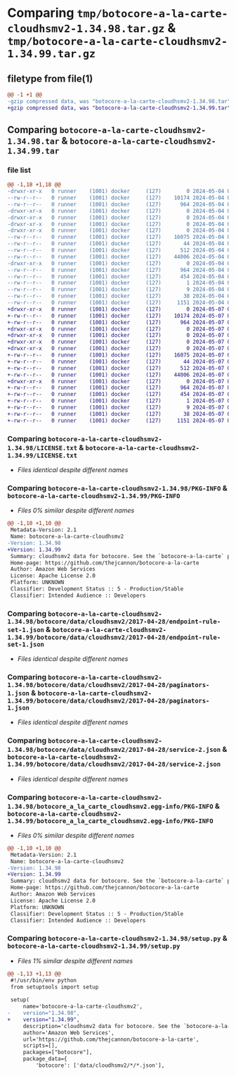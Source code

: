# Comparing `tmp/botocore-a-la-carte-cloudhsmv2-1.34.98.tar.gz` & `tmp/botocore-a-la-carte-cloudhsmv2-1.34.99.tar.gz`

## filetype from file(1)

```diff
@@ -1 +1 @@
-gzip compressed data, was "botocore-a-la-carte-cloudhsmv2-1.34.98.tar", last modified: Sat May  4 01:01:19 2024, max compression
+gzip compressed data, was "botocore-a-la-carte-cloudhsmv2-1.34.99.tar", last modified: Tue May  7 01:02:21 2024, max compression
```

## Comparing `botocore-a-la-carte-cloudhsmv2-1.34.98.tar` & `botocore-a-la-carte-cloudhsmv2-1.34.99.tar`

### file list

```diff
@@ -1,18 +1,18 @@
-drwxr-xr-x   0 runner    (1001) docker     (127)        0 2024-05-04 01:01:19.238075 botocore-a-la-carte-cloudhsmv2-1.34.98/
--rw-r--r--   0 runner    (1001) docker     (127)    10174 2024-05-04 01:01:18.000000 botocore-a-la-carte-cloudhsmv2-1.34.98/LICENSE.txt
--rw-r--r--   0 runner    (1001) docker     (127)      964 2024-05-04 01:01:19.238075 botocore-a-la-carte-cloudhsmv2-1.34.98/PKG-INFO
-drwxr-xr-x   0 runner    (1001) docker     (127)        0 2024-05-04 01:01:19.234075 botocore-a-la-carte-cloudhsmv2-1.34.98/botocore/
-drwxr-xr-x   0 runner    (1001) docker     (127)        0 2024-05-04 01:01:19.234075 botocore-a-la-carte-cloudhsmv2-1.34.98/botocore/data/
-drwxr-xr-x   0 runner    (1001) docker     (127)        0 2024-05-04 01:01:19.234075 botocore-a-la-carte-cloudhsmv2-1.34.98/botocore/data/cloudhsmv2/
-drwxr-xr-x   0 runner    (1001) docker     (127)        0 2024-05-04 01:01:19.238075 botocore-a-la-carte-cloudhsmv2-1.34.98/botocore/data/cloudhsmv2/2017-04-28/
--rw-r--r--   0 runner    (1001) docker     (127)    16075 2024-05-04 01:01:11.000000 botocore-a-la-carte-cloudhsmv2-1.34.98/botocore/data/cloudhsmv2/2017-04-28/endpoint-rule-set-1.json
--rw-r--r--   0 runner    (1001) docker     (127)       44 2024-05-04 01:01:11.000000 botocore-a-la-carte-cloudhsmv2-1.34.98/botocore/data/cloudhsmv2/2017-04-28/examples-1.json
--rw-r--r--   0 runner    (1001) docker     (127)      512 2024-05-04 01:01:11.000000 botocore-a-la-carte-cloudhsmv2-1.34.98/botocore/data/cloudhsmv2/2017-04-28/paginators-1.json
--rw-r--r--   0 runner    (1001) docker     (127)    44006 2024-05-04 01:01:11.000000 botocore-a-la-carte-cloudhsmv2-1.34.98/botocore/data/cloudhsmv2/2017-04-28/service-2.json
-drwxr-xr-x   0 runner    (1001) docker     (127)        0 2024-05-04 01:01:19.238075 botocore-a-la-carte-cloudhsmv2-1.34.98/botocore_a_la_carte_cloudhsmv2.egg-info/
--rw-r--r--   0 runner    (1001) docker     (127)      964 2024-05-04 01:01:19.000000 botocore-a-la-carte-cloudhsmv2-1.34.98/botocore_a_la_carte_cloudhsmv2.egg-info/PKG-INFO
--rw-r--r--   0 runner    (1001) docker     (127)      454 2024-05-04 01:01:19.000000 botocore-a-la-carte-cloudhsmv2-1.34.98/botocore_a_la_carte_cloudhsmv2.egg-info/SOURCES.txt
--rw-r--r--   0 runner    (1001) docker     (127)        1 2024-05-04 01:01:19.000000 botocore-a-la-carte-cloudhsmv2-1.34.98/botocore_a_la_carte_cloudhsmv2.egg-info/dependency_links.txt
--rw-r--r--   0 runner    (1001) docker     (127)        9 2024-05-04 01:01:19.000000 botocore-a-la-carte-cloudhsmv2-1.34.98/botocore_a_la_carte_cloudhsmv2.egg-info/top_level.txt
--rw-r--r--   0 runner    (1001) docker     (127)       38 2024-05-04 01:01:19.238075 botocore-a-la-carte-cloudhsmv2-1.34.98/setup.cfg
--rw-r--r--   0 runner    (1001) docker     (127)     1151 2024-05-04 01:01:18.000000 botocore-a-la-carte-cloudhsmv2-1.34.98/setup.py
+drwxr-xr-x   0 runner    (1001) docker     (127)        0 2024-05-07 01:02:21.348105 botocore-a-la-carte-cloudhsmv2-1.34.99/
+-rw-r--r--   0 runner    (1001) docker     (127)    10174 2024-05-07 01:02:21.000000 botocore-a-la-carte-cloudhsmv2-1.34.99/LICENSE.txt
+-rw-r--r--   0 runner    (1001) docker     (127)      964 2024-05-07 01:02:21.348105 botocore-a-la-carte-cloudhsmv2-1.34.99/PKG-INFO
+drwxr-xr-x   0 runner    (1001) docker     (127)        0 2024-05-07 01:02:21.348105 botocore-a-la-carte-cloudhsmv2-1.34.99/botocore/
+drwxr-xr-x   0 runner    (1001) docker     (127)        0 2024-05-07 01:02:21.348105 botocore-a-la-carte-cloudhsmv2-1.34.99/botocore/data/
+drwxr-xr-x   0 runner    (1001) docker     (127)        0 2024-05-07 01:02:21.348105 botocore-a-la-carte-cloudhsmv2-1.34.99/botocore/data/cloudhsmv2/
+drwxr-xr-x   0 runner    (1001) docker     (127)        0 2024-05-07 01:02:21.348105 botocore-a-la-carte-cloudhsmv2-1.34.99/botocore/data/cloudhsmv2/2017-04-28/
+-rw-r--r--   0 runner    (1001) docker     (127)    16075 2024-05-07 01:02:10.000000 botocore-a-la-carte-cloudhsmv2-1.34.99/botocore/data/cloudhsmv2/2017-04-28/endpoint-rule-set-1.json
+-rw-r--r--   0 runner    (1001) docker     (127)       44 2024-05-07 01:02:10.000000 botocore-a-la-carte-cloudhsmv2-1.34.99/botocore/data/cloudhsmv2/2017-04-28/examples-1.json
+-rw-r--r--   0 runner    (1001) docker     (127)      512 2024-05-07 01:02:10.000000 botocore-a-la-carte-cloudhsmv2-1.34.99/botocore/data/cloudhsmv2/2017-04-28/paginators-1.json
+-rw-r--r--   0 runner    (1001) docker     (127)    44006 2024-05-07 01:02:10.000000 botocore-a-la-carte-cloudhsmv2-1.34.99/botocore/data/cloudhsmv2/2017-04-28/service-2.json
+drwxr-xr-x   0 runner    (1001) docker     (127)        0 2024-05-07 01:02:21.348105 botocore-a-la-carte-cloudhsmv2-1.34.99/botocore_a_la_carte_cloudhsmv2.egg-info/
+-rw-r--r--   0 runner    (1001) docker     (127)      964 2024-05-07 01:02:21.000000 botocore-a-la-carte-cloudhsmv2-1.34.99/botocore_a_la_carte_cloudhsmv2.egg-info/PKG-INFO
+-rw-r--r--   0 runner    (1001) docker     (127)      454 2024-05-07 01:02:21.000000 botocore-a-la-carte-cloudhsmv2-1.34.99/botocore_a_la_carte_cloudhsmv2.egg-info/SOURCES.txt
+-rw-r--r--   0 runner    (1001) docker     (127)        1 2024-05-07 01:02:21.000000 botocore-a-la-carte-cloudhsmv2-1.34.99/botocore_a_la_carte_cloudhsmv2.egg-info/dependency_links.txt
+-rw-r--r--   0 runner    (1001) docker     (127)        9 2024-05-07 01:02:21.000000 botocore-a-la-carte-cloudhsmv2-1.34.99/botocore_a_la_carte_cloudhsmv2.egg-info/top_level.txt
+-rw-r--r--   0 runner    (1001) docker     (127)       38 2024-05-07 01:02:21.348105 botocore-a-la-carte-cloudhsmv2-1.34.99/setup.cfg
+-rw-r--r--   0 runner    (1001) docker     (127)     1151 2024-05-07 01:02:21.000000 botocore-a-la-carte-cloudhsmv2-1.34.99/setup.py
```

### Comparing `botocore-a-la-carte-cloudhsmv2-1.34.98/LICENSE.txt` & `botocore-a-la-carte-cloudhsmv2-1.34.99/LICENSE.txt`

 * *Files identical despite different names*

### Comparing `botocore-a-la-carte-cloudhsmv2-1.34.98/PKG-INFO` & `botocore-a-la-carte-cloudhsmv2-1.34.99/PKG-INFO`

 * *Files 0% similar despite different names*

```diff
@@ -1,10 +1,10 @@
 Metadata-Version: 2.1
 Name: botocore-a-la-carte-cloudhsmv2
-Version: 1.34.98
+Version: 1.34.99
 Summary: cloudhsmv2 data for botocore. See the `botocore-a-la-carte` package for more info.
 Home-page: https://github.com/thejcannon/botocore-a-la-carte
 Author: Amazon Web Services
 License: Apache License 2.0
 Platform: UNKNOWN
 Classifier: Development Status :: 5 - Production/Stable
 Classifier: Intended Audience :: Developers
```

### Comparing `botocore-a-la-carte-cloudhsmv2-1.34.98/botocore/data/cloudhsmv2/2017-04-28/endpoint-rule-set-1.json` & `botocore-a-la-carte-cloudhsmv2-1.34.99/botocore/data/cloudhsmv2/2017-04-28/endpoint-rule-set-1.json`

 * *Files identical despite different names*

### Comparing `botocore-a-la-carte-cloudhsmv2-1.34.98/botocore/data/cloudhsmv2/2017-04-28/paginators-1.json` & `botocore-a-la-carte-cloudhsmv2-1.34.99/botocore/data/cloudhsmv2/2017-04-28/paginators-1.json`

 * *Files identical despite different names*

### Comparing `botocore-a-la-carte-cloudhsmv2-1.34.98/botocore/data/cloudhsmv2/2017-04-28/service-2.json` & `botocore-a-la-carte-cloudhsmv2-1.34.99/botocore/data/cloudhsmv2/2017-04-28/service-2.json`

 * *Files identical despite different names*

### Comparing `botocore-a-la-carte-cloudhsmv2-1.34.98/botocore_a_la_carte_cloudhsmv2.egg-info/PKG-INFO` & `botocore-a-la-carte-cloudhsmv2-1.34.99/botocore_a_la_carte_cloudhsmv2.egg-info/PKG-INFO`

 * *Files 0% similar despite different names*

```diff
@@ -1,10 +1,10 @@
 Metadata-Version: 2.1
 Name: botocore-a-la-carte-cloudhsmv2
-Version: 1.34.98
+Version: 1.34.99
 Summary: cloudhsmv2 data for botocore. See the `botocore-a-la-carte` package for more info.
 Home-page: https://github.com/thejcannon/botocore-a-la-carte
 Author: Amazon Web Services
 License: Apache License 2.0
 Platform: UNKNOWN
 Classifier: Development Status :: 5 - Production/Stable
 Classifier: Intended Audience :: Developers
```

### Comparing `botocore-a-la-carte-cloudhsmv2-1.34.98/setup.py` & `botocore-a-la-carte-cloudhsmv2-1.34.99/setup.py`

 * *Files 1% similar despite different names*

```diff
@@ -1,13 +1,13 @@
 #!/usr/bin/env python
 from setuptools import setup
 
 setup(
     name='botocore-a-la-carte-cloudhsmv2',
-    version="1.34.98",
+    version="1.34.99",
     description='cloudhsmv2 data for botocore. See the `botocore-a-la-carte` package for more info.',
     author='Amazon Web Services',
     url='https://github.com/thejcannon/botocore-a-la-carte',
     scripts=[],
     packages=["botocore"],
     package_data={
         'botocore': ['data/cloudhsmv2/*/*.json'],
```

